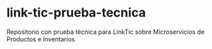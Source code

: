 # link-tic-prueba-tecnica
Repositorio con prueba técnica para LinkTic sobre Microservicios de Productos e Inventarios
